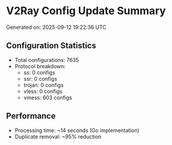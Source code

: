 # V2Ray Config Update Summary
Generated on: 2025-09-12 19:22:36 UTC

## Configuration Statistics
- Total configurations: 7635
- Protocol breakdown:
  - ss: 0 configs
  - ssr: 0 configs
  - trojan: 0 configs
  - vless: 0 configs
  - vmess: 603 configs

## Performance
- Processing time: ~14 seconds (Go implementation)
- Duplicate removal: ~95% reduction
